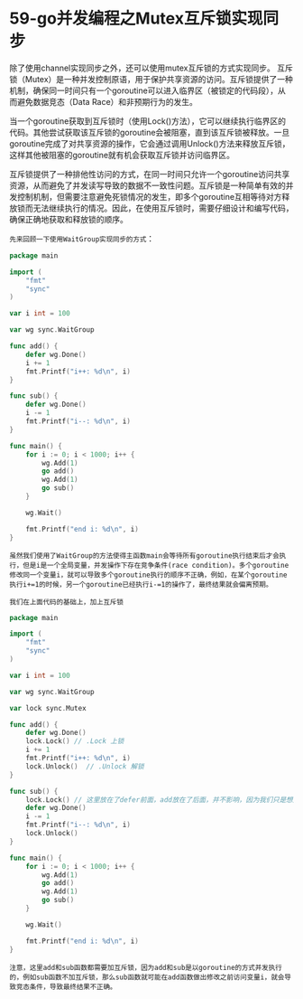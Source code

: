 # 59-go并发编程之Mutex互斥锁实现同步
除了使用channel实现同步之外，还可以使用mutex互斥锁的方式实现同步。
互斥锁（Mutex）是一种并发控制原语，用于保护共享资源的访问。互斥锁提供了一种机制，确保同一时间只有一个goroutine可以进入临界区（被锁定的代码段），从而避免数据竞态（Data Race）和非预期行为的发生。

当一个goroutine获取到互斥锁时（使用Lock()方法），它可以继续执行临界区的代码。其他尝试获取该互斥锁的goroutine会被阻塞，直到该互斥锁被释放。一旦goroutine完成了对共享资源的操作，它会通过调用Unlock()方法来释放互斥锁，这样其他被阻塞的goroutine就有机会获取互斥锁并访问临界区。

互斥锁提供了一种排他性访问的方式，在同一时间只允许一个goroutine访问共享资源，从而避免了并发读写导致的数据不一致性问题。互斥锁是一种简单有效的并发控制机制，但需要注意避免死锁情况的发生，即多个goroutine互相等待对方释放锁而无法继续执行的情况。因此，在使用互斥锁时，需要仔细设计和编写代码，确保正确地获取和释放锁的顺序。

`先来回顾一下使用WaitGroup实现同步的方式`：
```go
package main

import (
    "fmt"
    "sync"
)

var i int = 100

var wg sync.WaitGroup

func add() {
    defer wg.Done()
    i += 1
    fmt.Printf("i++: %d\n", i)
}

func sub() {
    defer wg.Done()
    i -= 1
    fmt.Printf("i--: %d\n", i)
}

func main() {
    for i := 0; i < 1000; i++ {
        wg.Add(1)
        go add()
        wg.Add(1)
        go sub()
    }

    wg.Wait()

    fmt.Printf("end i: %d\n", i)
}
```
`虽然我们使用了WaitGroup的方法使得主函数main会等待所有goroutine执行结束后才会执行，但是i是一个全局变量，并发操作下存在竞争条件(race condition)。多个goroutine修改同一个变量i，就可以导致多个goroutine执行的顺序不正确，例如，在某个goroutine执行i+=1的时候，另一个goroutine已经执行i-=1的操作了，最终结果就会偏离预期。`

`我们在上面代码的基础上，加上互斥锁`
```go
package main

import (
    "fmt"
    "sync"
)

var i int = 100

var wg sync.WaitGroup

var lock sync.Mutex

func add() {
    defer wg.Done()
    lock.Lock() // .Lock 上锁
    i += 1
    fmt.Printf("i++: %d\n", i)
    lock.Unlock()  // .Unlock 解锁
}

func sub() {
    lock.Lock() // 这里放在了defer前面，add放在了后面，并不影响，因为我们只是想对i的操作进行限制
    defer wg.Done()
    i -= 1
    fmt.Printf("i--: %d\n", i)
    lock.Unlock()
}

func main() {
    for i := 0; i < 1000; i++ {
        wg.Add(1)
        go add()
        wg.Add(1)
        go sub()
    }

    wg.Wait()

    fmt.Printf("end i: %d\n", i)
}
```
`注意，这里add和sub函数都需要加互斥锁，因为add和sub是以goroutine的方式并发执行的，例如sub函数不加互斥锁，那么sub函数就可能在add函数做出修改之前访问变量i，就会导致竞态条件，导致最终结果不正确。`